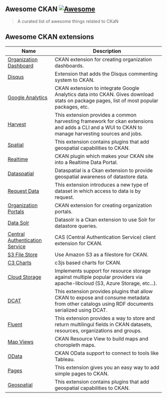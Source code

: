 ## Awesome CKAN [![Awesome](https://cdn.rawgit.com/sindresorhus/awesome/d7305f38d29fed78fa85652e3a63e154dd8e8829/media/badge.svg)](https://github.com/sindresorhus/awesome)

> A curated list of awesome things related to CKaN

## Awesome CKAN extensions

| Name | Description |
|---|---|
| [Organization Dashboard](https://github.com/ViderumGlobal/ckanext-orgdashboards) | CKAN extension for creating organization dashboards.
| [Disqus](https://github.com/ckan/ckanext-disqus) | Extension that adds the Disqus commenting system to CKAN.
| [Google Analytics](https://github.com/ckan/ckanext-googleanalytics) | CKAN extension to integrate Google Analytics data into CKAN. Gives download stats on package pages, list of most popular packages, etc.
| [Harvest](https://github.com/ckan/ckanext-harvest) | This extension provides a common harvesting framework for ckan extensions and adds a CLI and a WUI to CKAN to manage harvesting sources and jobs.
| [Spatial](https://github.com/ckan/ckanext-spatial) | This extension contains plugins that add geospatial capabilities to CKAN.
| [Realtime](https://github.com/alexandrainst/ckanext-realtime) | CKAN plugin which makes your CKAN site into a Realtime Data Portal.
| [Dataspatial](https://github.com/NaturalHistoryMuseum/ckanext-dataspatial) | Dataspatial is a Ckan extension to provide geospatial awareness of datastore data.
| [Request Data](https://github.com/ViderumGlobal/ckanext-requestdata) | This extension introduces a new type of dataset in which access to data is by request.
| [Organization Portals](https://github.com/ViderumGlobal/ckanext-orgportals) | CKAN extension for creating organization portals.
| [Data Solr](https://github.com/NaturalHistoryMuseum/ckanext-datasolr) | Datasolr is a Ckan extension to use Solr for datastore queries.
| [Central Authentication Service](https://github.com/keitaroinc/ckanext-cas) | CAS (Central Authentication Service) client extension for CKAN.
| [S3 File Store](https://github.com/keitaroinc/ckanext-s3filestore) | Use Amazon S3 as a filestore for CKAN.
| [C3 Charts](https://github.com/ViderumGlobal/ckanext-c3charts) | c3js based charts for CKAN.
| [Cloud Storage](https://github.com/TkTech/ckanext-cloudstorage) | Implements support for resource storage against multiple popular providers via apache-libcloud (S3, Azure Storage, etc...).
| [DCAT](https://github.com/ckan/ckanext-dcat) | This extension provides plugins that allow CKAN to expose and consume metadata from other catalogs using RDF documents serialized using DCAT.
| [Fluent](https://github.com/ckan/ckanext-fluent) | This extension provides a way to store and return multilingul fields in CKAN datasets, resources, organizations and groups.
| [Map Views](https://github.com/ckan/ckanext-mapviews) | CKAN Resource View to build maps and choropleth maps.
| [OData](https://github.com/jqnatividad/ckanext-odata) | CKAN OData support to connect to tools like Tableau.
| [Pages](https://github.com/ckan/ckanext-pages) | This extension gives you an easy way to add simple pages to CKAN.
| [Geospatial](https://github.com/ckan/ckanext-spatial) | This extension contains plugins that add geospatial capabilities to CKAN.
